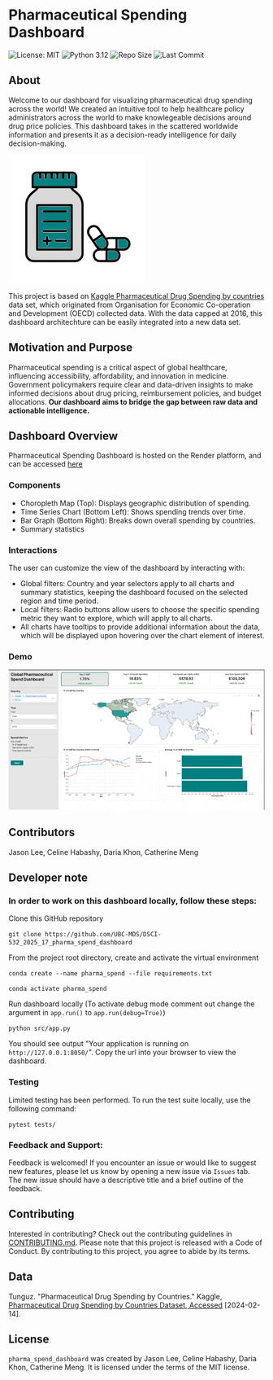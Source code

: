 # Pharmaceutical Spending Dashboard

![License: MIT](https://img.shields.io/badge/License-MIT-blue.svg)
![Python 3.12](https://img.shields.io/badge/Python-3.12-green)
![Repo Size](https://img.shields.io/github/repo-size/UBC-MDS/DSCI-532_2025_17_pharma_spend_dashboard)
![Last Commit](https://img.shields.io/github/last-commit/UBC-MDS/DSCI-532_2025_17_pharma_spend_dashboard)

## About
Welcome to our dashboard for visualizing pharmaceutical drug spending across the world! We created an intuitive tool to help healthcare policy administrators across the world to make knowlegeable decisions around drug price policies. This dashboard takes in the scattered worldwide information and presents it as a decision-ready intelligence for daily decision-making.

![logo](/img/watermark.png)

This project is based on [Kaggle Pharmaceutical Drug Spending by countries](https://www.kaggle.com/datasets/tunguz/pharmaceutical-drug-spending-by-countries/data) data set, which originated from Organisation for Economic Co-operation and Development (OECD) collected data. With the data capped at 2016, this dashboard architechture can be easily integrated into a new data set.

## Motivation and Purpose
Pharmaceutical spending is a critical aspect of global healthcare, influencing accessibility, affordability, and innovation in medicine. Government policymakers require clear and data-driven insights to make informed decisions about drug pricing, reimbursement policies, and budget allocations. **Our dashboard aims to bridge the gap between raw data and actionable intelligence.**

## Dashboard Overview
Pharmaceutical Spending Dashboard is hosted on the Render platform, and can be accessed [here](https://dsci-532-2025-17-pharma-spend-dashboard.onrender.com/)

### Components
- Choropleth Map (Top): Displays geographic distribution of spending.
- Time Series Chart (Bottom Left): Shows spending trends over time.
- Bar Graph (Bottom Right): Breaks down overall spending by countries.
- Summary statistics

### Interactions
The user can customize the view of the dashboard by interacting with:
- Global filters: Country and year selectors apply to all charts and summary statistics, keeping the dashboard focused on the selected region and time period.
- Local filters: Radio buttons allow users to choose the specific spending metric they want to explore, which will apply to all charts.
- All charts have tooltips to provide additional information about the data, which will be displayed upon hovering over the chart element of interest.

### Demo
![img/demo.gif](/img/demo.gif)

## Contributors
Jason Lee, Celine Habashy, Daria Khon, Catherine Meng

## Developer note
### In order to work on this dashboard locally, follow these steps:
Clone this GitHub repository
```{bash}
git clone https://github.com/UBC-MDS/DSCI-532_2025_17_pharma_spend_dashboard
```
From the project root directory, create and activate the virtual environment

```{bash}
conda create --name pharma_spend --file requirements.txt
```
```{bash}
conda activate pharma_spend
```

Run dashboard locally (To activate debug mode comment out change the argument in `app.run()` to `app.run(debug=True)`)

```{bash}
python src/app.py
```
You should see output "Your application is running on `http://127.0.0.1:8050/`". Copy the url into your browser to view the dashboard.
### Testing
Limited testing has been performed. To run the test suite locally, use the following command:

```{bash}
pytest tests/
```

### Feedback and Support:
Feedback is welcomed! If you encounter an issue or would like to suggest new features, please let us know by opening a new issue via `Issues` tab. The new issue should have a descriptive title and a brief outline of the feedback.

## Contributing
Interested in contributing? Check out the contributing guidelines in [CONTRIBUTING.md](https://github.com/UBC-MDS/DSCI-532_2025_17_pharma_spend_dashboard/blob/main/CONTRIBUTING.md). Please note that this project is released with a Code of Conduct. By contributing to this project, you agree to abide by its terms.

## Data

Tunguz. "Pharmaceutical Drug Spending by Countries." Kaggle, [Pharmaceutical Drug Spending by Countries Dataset, Accessed](https://www.kaggle.com/datasets/tunguz/pharmaceutical-drug-spending-by-countries/data) [2024-02-14].

## License

`pharma_spend_dashboard` was created by Jason Lee, Celine Habashy, Daria Khon, Catherine Meng. It is licensed under the terms of the MIT license.
